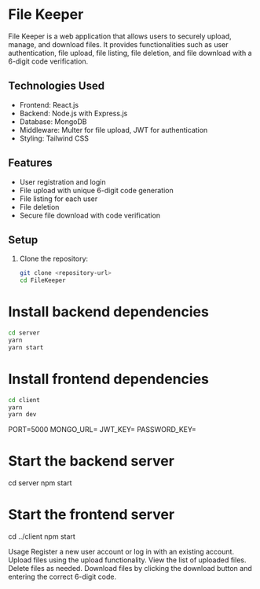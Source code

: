 # File Keeper

File Keeper is a web application that allows users to securely upload, manage, and download files. It provides functionalities such as user authentication, file upload, file listing, file deletion, and file download with a 6-digit code verification.

## Technologies Used

- Frontend: React.js
- Backend: Node.js with Express.js
- Database: MongoDB
- Middleware: Multer for file upload, JWT for authentication
- Styling: Tailwind CSS

## Features

- User registration and login
- File upload with unique 6-digit code generation
- File listing for each user
- File deletion
- Secure file download with code verification

## Setup

1. Clone the repository:

   ```bash
   git clone <repository-url>
   cd FileKeeper
   
# Install backend dependencies
```bash
cd server
yarn
yarn start
```
# Install frontend dependencies
```bash
cd client
yarn
yarn dev
```

PORT=5000
MONGO_URL=<your-mongodb-connection-string>
JWT_KEY=<your-jwt-secret-key>
PASSWORD_KEY=<your-password-encryption-key>

# Start the backend server
cd server
npm start

# Start the frontend server
cd ../client
npm start

Usage
Register a new user account or log in with an existing account.
Upload files using the upload functionality.
View the list of uploaded files.
Delete files as needed.
Download files by clicking the download button and entering the correct 6-digit code.
